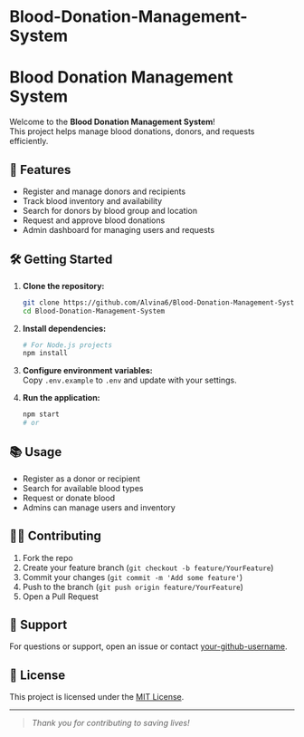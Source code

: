 # Blood-Donation-Management-System

# Blood Donation Management System

Welcome to the **Blood Donation Management System**!  
This project helps manage blood donations, donors, and requests efficiently.

## 🚀 Features

- Register and manage donors and recipients
- Track blood inventory and availability
- Search for donors by blood group and location
- Request and approve blood donations
- Admin dashboard for managing users and requests

## 🛠️ Getting Started

1. **Clone the repository:**
    ```bash
    git clone https://github.com/Alvina6/Blood-Donation-Management-System.git
    cd Blood-Donation-Management-System
    ```

2. **Install dependencies:**
    ```bash
    # For Node.js projects
    npm install
    ```

3. **Configure environment variables:**  
    Copy `.env.example` to `.env` and update with your settings.

4. **Run the application:**
    ```bash
    npm start
    # or
    ```

## 📚 Usage

- Register as a donor or recipient
- Search for available blood types
- Request or donate blood
- Admins can manage users and inventory

## 🧑‍💻 Contributing

1. Fork the repo
2. Create your feature branch (`git checkout -b feature/YourFeature`)
3. Commit your changes (`git commit -m 'Add some feature'`)
4. Push to the branch (`git push origin feature/YourFeature`)
5. Open a Pull Request

## 💬 Support

For questions or support, open an issue or contact [your-github-username](https://github.com/Alvina6).

## 📄 License

This project is licensed under the [MIT License](LICENSE).

---

> _Thank you for contributing to saving lives!_
